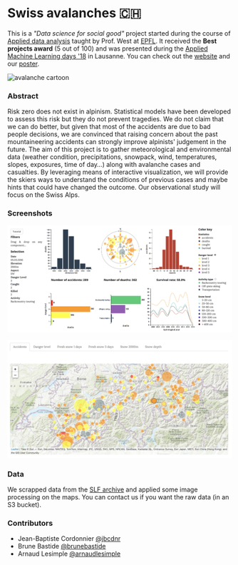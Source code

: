 # Swiss avalanches 🇨🇭

This is a *"Data science for social good"* project started during the course of [Applied data analysis](https://dlab.epfl.ch/teaching/fall2017/cs401/) taught by Prof. West at [EPFL](https://www.epfl.ch/). It received the **Best projects award** (5 out of 100) and was presented during the [Applied Machine Learning days '18](https://www.appliedmldays.org) in Lausanne. You can check out the [website](https://swiss-avalanches.github.io) and our [poster](https://github.com/swiss-avalanches/swiss-avalanches.github.io/raw/master/poster/amld18-poster.pdf).

![avalanche cartoon](img/avalanche2.gif)

### Abstract

Risk zero does not exist in alpinism. Statistical models have been developed to assess this risk but they do not prevent tragedies. We do not claim that we can do better, but given that most of the accidents are due to bad people decisions, we are convinced that raising concern about the past mountaineering accidents can strongly improve alpinists' judgement in the future. The aim of this project is to gather meteorological and environmental data (weather condition, precipitations, snowpack, wind, temperatures, slopes, exposures, time of day…) along with avalanche cases and casualties. By leveraging means of interactive visualization, we will provide the skiers ways to understand the conditions of previous cases and maybe hints that could have changed the outcome. Our observational study will focus on the Swiss Alps.

### Screenshots

![](img/screen1.png)

![](img/screen3.png)

### Data

We scrapped data from the [SLF archive](https://www.slf.ch/en/avalanche-bulletin-and-snow-situation/archive.html?tx_wslavalanches_archiv%5Bpath%5D=%2Fuser_upload%2Fimport%2Flwdarchiv%2Fpublic%2F&tx_wslavalanches_archiv%5Baction%5D=showArchiv&tx_wslavalanches_archiv%5Bcontroller%5D=Avalanche&cHash=c71751a643ec4629e21b0306033ccd59) and applied some image processing on the maps. You can contact us if you want the raw data (in an S3 bucket).

### Contributors

- Jean-Baptiste Cordonnier [@jbcdnr](https://github.com/jbcdnr)
- Brune Bastide [@brunebastide](https://github.com/brunebastide)
- Arnaud Lesimple [@arnaudlesimple](https://github.com/arnaudlesimple)